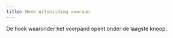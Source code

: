 ```yaml
---
title: Hoek uitsnijding vooraan
---
```


De hoek waaronder het voorpand opent onder de laagste knoop.